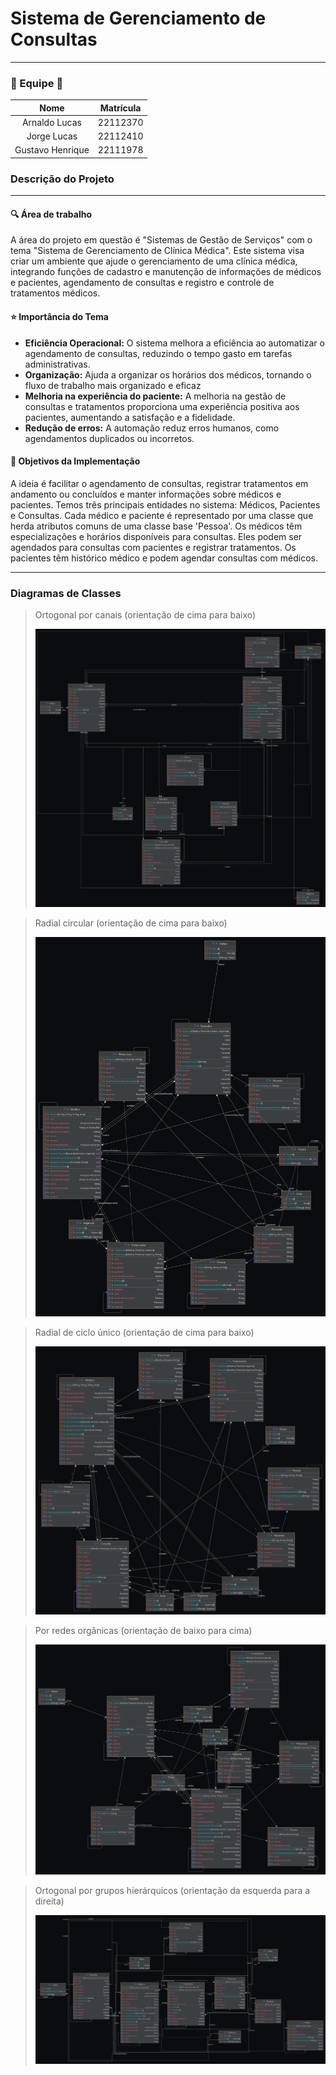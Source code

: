 # Sistema de Gerenciamento de Consultas
<hr>

### 👥 Equipe 👥

|       Nome       | Matrícula |
|:----------------:|:---------:|
|   Arnaldo Lucas  |  22112370 |
|    Jorge Lucas   |  22112410 |
| Gustavo Henrique |  22111978 |

### Descrição do Projeto
<hr>

#### 🔍 Área  de trabalho
A área do projeto em questão é "Sistemas de Gestão de Serviços" com o tema "Sistema de Gerenciamento de Clínica Médica". Este sistema visa criar um ambiente que ajude o gerenciamento de uma clínica médica, integrando funções de cadastro e manutenção de informações de médicos e pacientes, agendamento de consultas e registro e controle de tratamentos médicos.

#### ⭐️ Importância do Tema
* **Eficiência Operacional:** O sistema melhora a eficiência ao automatizar o agendamento de consultas, reduzindo o tempo gasto em tarefas administrativas.
* **Organização:** Ajuda a organizar os horários dos médicos, tornando o fluxo de trabalho mais organizado e eficaz
* **Melhoria na experiência do paciente:** A melhoria na gestão de consultas e tratamentos proporciona uma experiência positiva aos pacientes, aumentando a satisfação e a fidelidade.
* **Redução de erros:** A automação reduz erros humanos, como agendamentos duplicados ou incorretos.

#### 🎯 Objetivos da Implementação
A ideia é facilitar o agendamento de consultas, registrar tratamentos em andamento ou concluídos e manter informações sobre médicos e pacientes. Temos três principais entidades no sistema: Médicos, Pacientes e Consultas. Cada médico e paciente é representado por uma classe que herda atributos comuns de uma classe base 'Pessoa'. Os médicos têm especializações e horários disponíveis para consultas. Eles podem ser agendados para consultas com pacientes e registrar tratamentos. Os pacientes têm histórico médico e podem agendar consultas com médicos.

<hr>

### Diagramas de Classes

> Ortogonal por canais (orientação de cima para baixo)
> 
> ![Diagrama ortogonal por canais](src/diagrams/ortogonal_canais.png)

> Radial circular (orientação de cima para baixo)
> 
> ![](src/diagrams/radial_circular.png)

> Radial de ciclo único (orientação de cima para baixo)
> 
> ![Radial de ciclo único](src/diagrams/radial_ciclo_unico.png)

> Por redes orgânicas (orientação de baixo para cima)
> 
> ![Redes orgânicas](src/diagrams/redes_organicas.png)

> Ortogonal por grupos hierárquicos (orientação da esquerda para a direita)
> 
> ![Ortogonal por grupos hierárquicos](src/diagrams/ortogonal_grupos_hierarquicos.png)